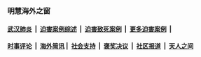 
### 明慧海外之窗

####  [武汉肺炎](indexes/365.md?t=02121300) &nbsp;|&nbsp;  [迫害案例综述](indexes/328.md?t=02121300) &nbsp;|&nbsp; [迫害致死案例](indexes/277.md?t=02121300)  &nbsp;|&nbsp; [更多迫害案例](indexes/81.md?t=02121300)  &nbsp;|&nbsp; 
####  [时事评论](indexes/19.md?t=02121300) &nbsp;|&nbsp; [海外简讯](indexes/245.md?t=02121300)&nbsp;|&nbsp;  [社会支持](indexes/140.md?t=02121300) &nbsp;|&nbsp; [褒奖决议](indexes/282.md?t=02121300) &nbsp;|&nbsp; [社区报道](indexes/91.md?t=02121300)  &nbsp;|&nbsp; [天人之间](indexes/78.md?t=02121300) 

